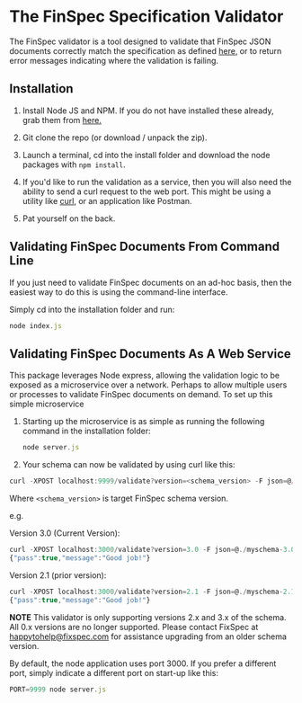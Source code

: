 # The FinSpec Specification Validator

The FinSpec validator is a tool designed to validate that FinSpec JSON documents correctly match the specification as defined [here](https://finspec.io), or to return error messages indicating where the validation is failing.

## Installation

1. Install Node JS and NPM. If you do not have installed these already, grab them from [here.](https://nodejs.org/en/download/)

2. Git clone the repo (or download / unpack the zip).

3. Launch a terminal, cd into the install folder and download the node packages with `npm install`.

4. If you'd like to run the validation as a service, then you will also need the ability to send a curl request to the web port. This might be using a utility like [curl](https://curl.haxx.se/download.html), or an application like Postman.

5. Pat yourself on the back.


## Validating FinSpec Documents From Command Line

If you just need to validate FinSpec documents on an ad-hoc basis, then the easiest way to do this is using the command-line interface.

Simply cd into the installation folder and run:

   ```js
   node index.js
   ```


## Validating FinSpec Documents As A Web Service

This package leverages Node express, allowing the validation logic to be exposed as a microservice over a network. Perhaps to allow multiple users or processes to validate FinSpec documents on demand. To set up this simple microservice 

1. Starting up the microservice is as simple as running the following command in the installation folder:

   ```js
   node server.js
   ```

2. Your schema can now be validated by using curl like this:

```js   
curl -XPOST localhost:9999/validate?version=<schema_version> -F json=@/path/to/finspec.json
```

Where `<schema_version>` is target FinSpec schema version.

e.g.

   Version 3.0 (Current Version):
   ```js
   curl -XPOST localhost:3000/validate?version=3.0 -F json=@./myschema-3.0.json
   {"pass":true,"message":"Good job!"}
   ```

   Version 2.1 (prior version):
   ```js
   curl -XPOST localhost:3000/validate?version=2.1 -F json=@./myschema-2.1.json
   {"pass":true,"message":"Good job!"}
   ```

**NOTE** This validator is only supporting versions 2.x and 3.x of the schema. All 0.x versions are no longer supported. Please contact FixSpec at happytohelp@fixspec.com for assistance upgrading from an older schema version.


By default, the node application uses port 3000. If you prefer a different port, simply indicate a different port on start-up like this:

   ```js
   PORT=9999 node server.js
   ```
